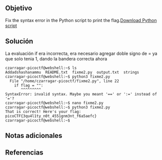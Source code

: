 ## Objetivo

Fix the syntax error in the Python script to print the flag.[Download Python script](https://artifacts.picoctf.net/c/6/fixme2.py)
## Solución

La evaluación if era incorrecta, era necesario agregar doble signo de = ya que solo tenia 1, dando la bandera correcta ahora

```
czarragar-picoctf@webshell:~$ ls
Addadshashanammu  README.txt  fixme2.py  output.txt  strings
czarragar-picoctf@webshell:~$ python3 fixme2.py 
  File "/home/czarragar-picoctf/fixme2.py", line 22
    if flag = "":
       ^^^^^^^^^
SyntaxError: invalid syntax. Maybe you meant '==' or ':=' instead of '='?
czarragar-picoctf@webshell:~$ nano fixme2.py
czarragar-picoctf@webshell:~$ python3 fixme2.py 
That is correct! Here's your flag: picoCTF{3qu4l1ty_n0t_4551gnm3nt_f6a5aefc}
czarragar-picoctf@webshell:~$ 
```

## Notas adicionales


## Referencias


